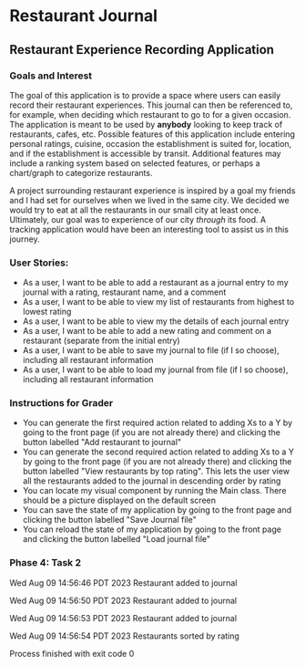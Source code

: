 # Restaurant Journal

## Restaurant Experience Recording Application

### Goals and Interest
The goal of this application is to provide a space 
where users can easily record their restaurant experiences.
This journal can then be referenced to, for example, when
deciding which restaurant to go to for a given occasion. The
application is meant to be used by **anybody** looking to keep track
of restaurants, cafes, etc. Possible features of this application 
include entering personal ratings, cuisine, occasion the establishment
is suited for, location, and if the establishment is 
accessible by transit. Additional features may include a ranking
system based on selected features, or perhaps a chart/graph to
categorize restaurants.

A project surrounding restaurant experience is inspired by a goal
my friends and I had set for ourselves when we lived in the same
city. We decided we would try to eat at all the restaurants 
in our small city at least once. Ultimately, our goal was to
experience of our city *through* its food. A tracking application 
would have been an interesting tool to assist us in this journey.

### User Stories:
- As a user, I want to be able to add a restaurant as a journal entry to my journal with a rating, restaurant name, and a comment
- As a user, I want to be able to view my list of restaurants from highest to lowest rating
- As a user, I want to be able to view my the details of each journal entry
- As a user, I want to be able to add a new rating and comment on a restaurant (separate from the initial entry)
- As a user, I want to be able to save my journal to file (if I so choose), including all restaurant information
- As a user, I want to be able to load my journal from file (if I so choose), including all restaurant information

### Instructions for Grader

- You can generate the first required action related to adding Xs to a Y by
going to the front page (if you are not already there) and clicking the button labelled "Add restaurant to journal"
- You can generate the second required action related to adding Xs to a Y by
going to the front page (if you are not already there) and clicking
the button labelled "View restaurants by top rating". This lets the user view all the
restaurants added to the journal in descending order by rating
- You can locate my visual component by running the Main class. There should be a picture displayed
on the default screen
- You can save the state of my application by going to the front page and clicking the button labelled "Save Journal file"
- You can reload the state of my application by going to the front page and clicking the button labelled 
"Load journal file"

### Phase 4: Task 2

Wed Aug 09 14:56:46 PDT 2023
Restaurant added to journal

Wed Aug 09 14:56:50 PDT 2023
Restaurant added to journal

Wed Aug 09 14:56:53 PDT 2023
Restaurant added to journal

Wed Aug 09 14:56:54 PDT 2023
Restaurants sorted by rating

Process finished with exit code 0

 
